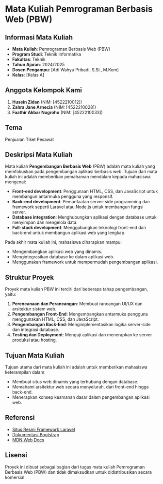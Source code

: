 # Mata Kuliah Pemrograman Berbasis Web (PBW)

## Informasi Mata Kuliah

- **Mata Kuliah**: Pemrograman Berbasis Web (PBW)
- **Program Studi**: Teknik Informatika
- **Fakultas**: Teknik
- **Tahun Ajaran**: 2024/2025
- **Dosen Pengampu**: [Adi Wahyu Pribadi, S.Si., M.Kom]
- **Kelas**: [Kelas A]

## Anggota Kelompok Kami
1. **Husein Zidan** (NIM: [4522210012])
2. **Zahra Jane Arnecia** (NIM: [4522210028])
3. **Faathir Akbar Nugroho** (NIM: [4522210033])

## Tema
Penjualan Tiket Pesawat

## Deskripsi Mata Kuliah

Mata kuliah **Pengembangan Berbasis Web** (PBW) adalah mata kuliah yang memfokuskan pada pengembangan aplikasi berbasis web. Tujuan dari mata kuliah ini adalah memberikan pemahaman mendalam kepada mahasiswa mengenai:

- **Front-end development**: Penggunaan HTML, CSS, dan JavaScript untuk membangun antarmuka pengguna yang responsif.
- **Back-end development**: Pemanfaatan server-side programming dan framework seperti Laravel atau Node.js untuk membangun fungsi server.
- **Database integration**: Menghubungkan aplikasi dengan database untuk menyimpan dan mengelola data.
- **Full-stack development**: Menggabungkan teknologi front-end dan back-end untuk membangun aplikasi web yang lengkap.

Pada akhir mata kuliah ini, mahasiswa diharapkan mampu:
- Mengembangkan aplikasi web yang dinamis.
- Mengintegrasikan database ke dalam aplikasi web.
- Menggunakan framework untuk mempermudah pengembangan aplikasi.

## Struktur Proyek

Proyek mata kuliah PBW ini terdiri dari beberapa tahap pengembangan, yaitu:

1. **Perencanaan dan Perancangan**: Membuat rancangan UI/UX dan arsitektur sistem web.
2. **Pengembangan Front-End**: Mengembangkan antarmuka pengguna menggunakan HTML, CSS, dan JavaScript.
3. **Pengembangan Back-End**: Mengimplementasikan logika server-side dan integrasi database.
4. **Testing dan Deployment**: Menguji aplikasi dan menerapkan ke server produksi atau hosting.

## Tujuan Mata Kuliah

Tujuan utama dari mata kuliah ini adalah untuk memberikan mahasiswa keterampilan dalam:
- Membuat situs web dinamis yang terhubung dengan database.
- Memahami arsitektur web secara menyeluruh, dari front-end hingga back-end.
- Menerapkan konsep keamanan dasar dalam pengembangan aplikasi web.

## Referensi

- [Situs Resmi Framework Laravel](https://laravel.com)
- [Dokumentasi Bootstrap](https://getbootstrap.com)
- [MDN Web Docs](https://developer.mozilla.org/en-US/)

## Lisensi

Proyek ini dibuat sebagai bagian dari tugas mata kuliah Pemrograman Berbasis Web (PBW) dan tidak dimaksudkan untuk didistribusikan secara komersial.
